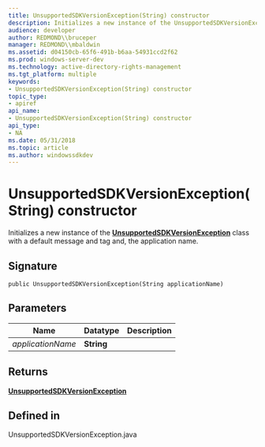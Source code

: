 ```yaml
---
title: UnsupportedSDKVersionException(String) constructor
description: Initializes a new instance of the UnsupportedSDKVersionException class with a default message and tag and, the application name.
audience: developer
author: REDMOND\\bruceper
manager: REDMOND\\mbaldwin
ms.assetid: d04150cb-65f6-491b-b6aa-54931ccd2f62
ms.prod: windows-server-dev
ms.technology: active-directory-rights-management
ms.tgt_platform: multiple
keywords:
- UnsupportedSDKVersionException(String) constructor
topic_type:
- apiref
api_name:
- UnsupportedSDKVersionException(String) constructor
api_type:
- NA
ms.date: 05/31/2018
ms.topic: article
ms.author: windowssdkdev
---
```


# UnsupportedSDKVersionException(String) constructor

Initializes a new instance of the [**UnsupportedSDKVersionException**](unsupportedsdkversionexception-class-java.md) class with a default message and tag and, the application name.

## Signature

``` syntax
public UnsupportedSDKVersionException(String applicationName)
```

## Parameters



| Name                         | Datatype              | Description |
|------------------------------|-----------------------|-------------|
| *applicationName*<br/> | **String**<br/> |             |



 

## Returns

[**UnsupportedSDKVersionException**](unsupportedsdkversionexception-class-java.md)

## Defined in

UnsupportedSDKVersionException.java

 

 





